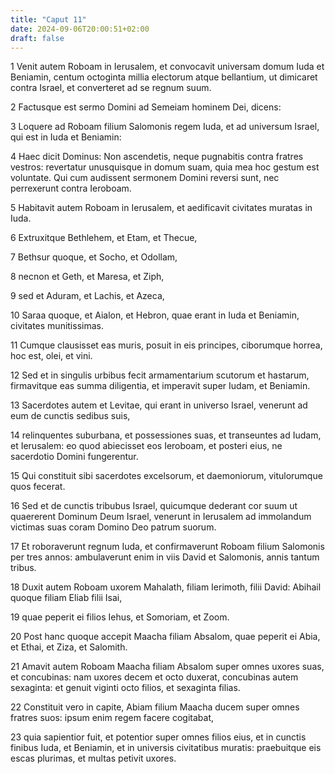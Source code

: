 ```yaml
---
title: "Caput 11"
date: 2024-09-06T20:00:51+02:00
draft: false
---
```



1 Venit autem Roboam in Ierusalem, et convocavit universam domum Iuda et Beniamin, centum octoginta millia electorum atque bellantium, ut dimicaret contra Israel, et converteret ad se regnum suum.

2 Factusque est sermo Domini ad Semeiam hominem Dei, dicens:

3 Loquere ad Roboam filium Salomonis regem Iuda, et ad universum Israel, qui est in Iuda et Beniamin:

4 Haec dicit Dominus: Non ascendetis, neque pugnabitis contra fratres vestros: revertatur unusquisque in domum suam, quia mea hoc gestum est voluntate. Qui cum audissent sermonem Domini reversi sunt, nec perrexerunt contra Ieroboam.

5 Habitavit autem Roboam in Ierusalem, et aedificavit civitates muratas in Iuda.

6 Extruxitque Bethlehem, et Etam, et Thecue,

7 Bethsur quoque, et Socho, et Odollam,

8 necnon et Geth, et Maresa, et Ziph,

9 sed et Aduram, et Lachis, et Azeca,

10 Saraa quoque, et Aialon, et Hebron, quae erant in Iuda et Beniamin, civitates munitissimas.

11 Cumque clausisset eas muris, posuit in eis principes, ciborumque horrea, hoc est, olei, et vini.

12 Sed et in singulis urbibus fecit armamentarium scutorum et hastarum, firmavitque eas summa diligentia, et imperavit super Iudam, et Beniamin.

13 Sacerdotes autem et Levitae, qui erant in universo Israel, venerunt ad eum de cunctis sedibus suis,

14 relinquentes suburbana, et possessiones suas, et transeuntes ad Iudam, et Ierusalem: eo quod abiecisset eos Ieroboam, et posteri eius, ne sacerdotio Domini fungerentur.

15 Qui constituit sibi sacerdotes excelsorum, et daemoniorum, vitulorumque quos fecerat.

16 Sed et de cunctis tribubus Israel, quicumque dederant cor suum ut quaererent Dominum Deum Israel, venerunt in Ierusalem ad immolandum victimas suas coram Domino Deo patrum suorum.

17 Et roboraverunt regnum Iuda, et confirmaverunt Roboam filium Salomonis per tres annos: ambulaverunt enim in viis David et Salomonis, annis tantum tribus.

18 Duxit autem Roboam uxorem Mahalath, filiam Ierimoth, filii David: Abihail quoque filiam Eliab filii Isai,

19 quae peperit ei filios Iehus, et Somoriam, et Zoom.

20 Post hanc quoque accepit Maacha filiam Absalom, quae peperit ei Abia, et Ethai, et Ziza, et Salomith.

21 Amavit autem Roboam Maacha filiam Absalom super omnes uxores suas, et concubinas: nam uxores decem et octo duxerat, concubinas autem sexaginta: et genuit viginti octo filios, et sexaginta filias.

22 Constituit vero in capite, Abiam filium Maacha ducem super omnes fratres suos: ipsum enim regem facere cogitabat,

23 quia sapientior fuit, et potentior super omnes filios eius, et in cunctis finibus Iuda, et Beniamin, et in universis civitatibus muratis: praebuitque eis escas plurimas, et multas petivit uxores.

